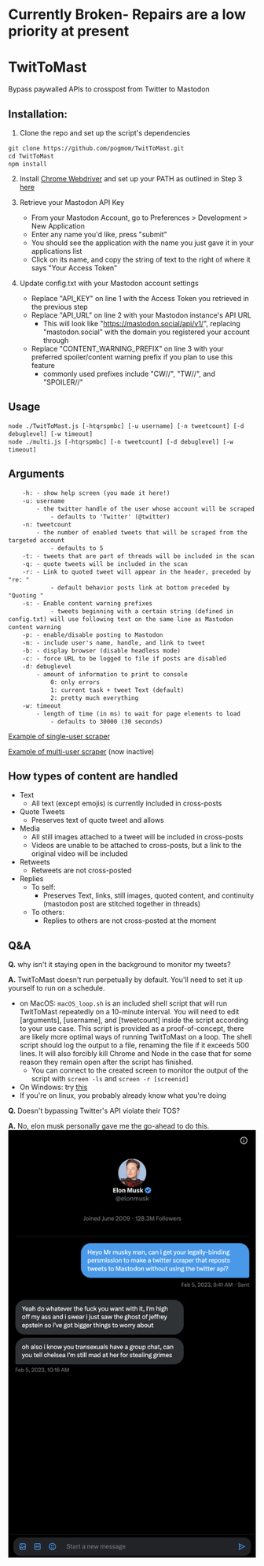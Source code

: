 # Currently Broken- Repairs are a low priority at present

# TwitToMast
Bypass paywalled APIs to crosspost from Twitter to Mastodon

## Installation:

1. Clone the repo and set up the script's dependencies
```
git clone https://github.com/pogmom/TwitToMast.git
cd TwitToMast
npm install
```

2. Install [Chrome Webdriver](https://chromedriver.chromium.org/downloads) and set up your PATH as outlined in Step 3 [here](https://www.selenium.dev/documentation/webdriver/getting_started/install_drivers/)

3. Retrieve your Mastodon API Key
	- From your Mastodon Account, go to Preferences > Development > New Application
	- Enter any name you'd like, press "submit"
	- You should see the application with the name you just gave it in your applications list
	- Click on its name, and copy the string of text to the right of where it says "Your Access Token"
	
4. Update config.txt with your Mastodon account settings
	- Replace "API_KEY" on line 1 with the Access Token you retrieved in the previous step
	- Replace "API_URL" on line 2 with your Mastodon instance's API URL
		- This will look like "https://mastodon.social/api/v1/", replacing "mastodon.social" with the domain you registered your account through
	- Replace "CONTENT_WARNING_PREFIX" on line 3 with your preferred spoiler/content warning prefix if you plan to use this feature
		- commonly used prefixes include "CW//", "TW//", and "SPOILER//"
	
## Usage

```
node ./TwitToMast.js [-htqrspmbc] [-u username] [-n tweetcount] [-d debuglevel] [-w timeout]
node ./multi.js [-htqrspmbc] [-n tweetcount] [-d debuglevel] [-w timeout]
```

## Arguments

```
	-h:	- show help screen (you made it here!)
	-u: username
		- the twitter handle of the user whose account will be scraped
			- defaults to 'Twitter' (@twitter)
	-n: tweetcount
		- the number of enabled tweets that will be scraped from the targeted account
			- defaults to 5
	-t:	- tweets that are part of threads will be included in the scan
	-q:	- quote tweets will be included in the scan
	-r:	- Link to quoted tweet will appear in the header, preceded by "re: "
			- default behavior posts link at bottom preceded by "Quoting "
	-s:	- Enable content warning prefixes
            - tweets beginning with a certain string (defined in config.txt) will use following text on the same line as Mastodon content warning
	-p:	- enable/disable posting to Mastodon
	-m:	- include user's name, handle, and link to tweet
	-b:	- display browser (disable headless mode)
	-c:	- force URL to be logged to file if posts are disabled
	-d: debuglevel
		- amount of information to print to console
			0: only errors
			1: current task + tweet Text (default)
			2: pretty much everything
	-w: timeout
		- length of time (in ms) to wait for page elements to load
			- defaults to 30000 (30 seconds)
```

[Example of single-user scraper](https://pogmommy.gay/@pogmommy)

[Example of multi-user scraper](https://techhub.social/@twitterscraper) (now inactive)

## How types of content are handled

- Text
	- All text (except emojis) is currently included in cross-posts
- Quote Tweets
	- Preserves text of quote tweet and allows
- Media
	- All still images attached to a tweet will be included in cross-posts
	- Videos are unable to be attached to cross-posts, but a link to the original video will be included
- Retweets
	- Retweets are not cross-posted
- Replies
	- To self:
		- Preserves Text, links, still images, quoted content, and continuity (mastodon post are stitched together in threads)
	- To others:
		- Replies to others are not cross-posted at the moment
	
## Q&A
**Q.** why isn't it staying open in the background to monitor my tweets?

**A.** TwitToMast doesn't run perpetually by default. You'll need to set it up yourself to run on a schedule.

- on MacOS: `macOS_loop.sh` is an included shell script that will run TwitToMast repeatedly on a 10-minute interval. You will need to edit [arguments], [username], and [tweetcount] inside the script according to your use case. This script is provided as a proof-of-concept, there are likely more optimal ways of running TwitToMast on a loop. The shell script should log the output to a file, renaming the file if it exceeds 500 lines. It will also forcibly kill Chrome and Node in the case that for some reason they remain open after the script has finished.
	- You can connect to the created screen to monitor the output of the script with `screen -ls` and `screen -r [screenid]`
- On Windows: try [this](https://joshuatz.com/posts/2020/using-windows-task-scheduler-to-automate-nodejs-scripts/)
- If you're on linux, you probably already know what you're doing

**Q.** Doesn't bypassing Twitter's API violate their TOS?

**A.** No, elon musk personally gave me the go-ahead to do this.
![Proof](https://github.com/pogmom/TwitToMast/raw/main/api_license.png)
